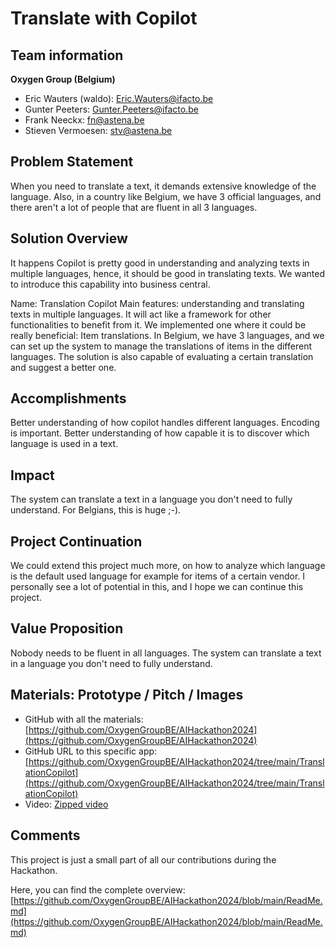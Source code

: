 # Translate with Copilot

## Team information  

**Oxygen Group (Belgium)**

- Eric Wauters (waldo): Eric.Wauters@ifacto.be
- Gunter Peeters: Gunter.Peeters@ifacto.be
- Frank Neeckx: fn@astena.be
- Stieven Vermoesen: stv@astena.be

## Problem Statement
When you need to translate a text, it demands extensive knowledge of the language. Also, in a country like Belgium, we have 3 official languages, and there aren't a lot of people that are fluent in all 3 languages.  

## Solution Overview
It happens Copilot is pretty good in understanding and analyzing texts in multiple languages, hence, it should be good in translating texts.  We wanted to introduce this capability into business central.

Name: Translation Copilot
Main features: understanding and translating texts in multiple languages.  It will act like a framework for other functionalities to benefit from it.
We implemented one where it could be really beneficial: Item translations.  In Belgium, we have 3 languages, and we can set up the system to manage the translations of items in the different languages.
The solution is also capable of evaluating a certain translation and suggest a better one.

## Accomplishments
Better understanding of how copilot handles different languages.
Encoding is important.
Better understanding of how capable it is to discover which language is used in a text.

## Impact
The system can translate a text in a language you don't need to fully understand.
For Belgians, this is huge ;-).

## Project Continuation
We could extend this project much more, on how to analyze which language is the default used language for example for items of a certain vendor.
I personally see a lot of potential in this, and I hope we can continue this project.

## Value Proposition
Nobody needs to be fluent in all languages.  The system can translate a text in a language you don't need to fully understand.

## Materials: Prototype / Pitch / Images
- GitHub with all the materials: [https://github.com/OxygenGroupBE/AIHackathon2024](https://github.com/OxygenGroupBE/AIHackathon2024)
- GitHub URL to this specific app: [https://github.com/OxygenGroupBE/AIHackathon2024/tree/main/TranslationCopilot](https://github.com/OxygenGroupBE/AIHackathon2024/tree/main/TranslationCopilot)
- Video: [Zipped video](https://github.com/OxygenGroupBE/AIHackathon2024/tree/main/TranslationCopilot/Video)

## Comments
This project is just a small part of all our contributions during the Hackathon.  

Here, you can find the complete overview:  [https://github.com/OxygenGroupBE/AIHackathon2024/blob/main/ReadMe.md](https://github.com/OxygenGroupBE/AIHackathon2024/blob/main/ReadMe.md)
